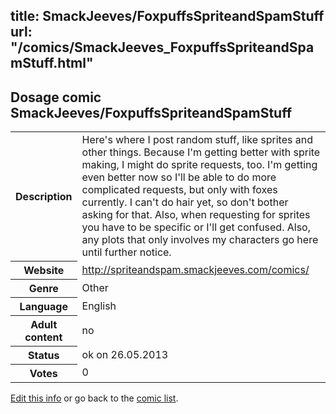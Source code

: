title: SmackJeeves/FoxpuffsSpriteandSpamStuff
url: "/comics/SmackJeeves_FoxpuffsSpriteandSpamStuff.html"
---
Dosage comic SmackJeeves/FoxpuffsSpriteandSpamStuff
-----------------------------------------

<p id="msg"></p>
<script type="text/javascript">
if (window.location.search === '?edit_info_mail=sent_ok') {
  var elem = document.getElementById("msg");
  elem.innerHTML = 'Edited information sucessfully sent for review, which is usually done daily. Thanks!';
  elem.className = 'ok';
}
</script>
<table class="comicinfo">
<tr>
<th>Description</th><td>Here's where I post random stuff, like sprites and other things. Because I'm getting better with sprite making, I might do sprite requests, too. I'm getting even better now so I'll be able to do more complicated requests, but only with foxes currently. I can't do hair yet, so don't bother asking for that. Also, when requesting for sprites you have to be specific or I'll get confused. Also, any plots that only involves my characters go here until further notice.</td>
</tr>
<tr>
<th>Website</th><td><a href="http://spriteandspam.smackjeeves.com/comics/">http://spriteandspam.smackjeeves.com/comics/</a></td>
</tr>
<tr>
<th>Genre</th><td>Other</td>
</tr>
<tr>
<th>Language</th><td>English</td>
</tr>
<tr>
<th>Adult content</th><td>no</td>
</tr>
<tr>
<th>Status</th><td>ok on 26.05.2013</td>
</tr>
<tr>
<th>Votes</th><td>0</td>
</tr>
</table>

[Edit this info](SmackJeeves_FoxpuffsSpriteandSpamStuff_edit.html) or go back to the [comic list](../comic-index.html).
